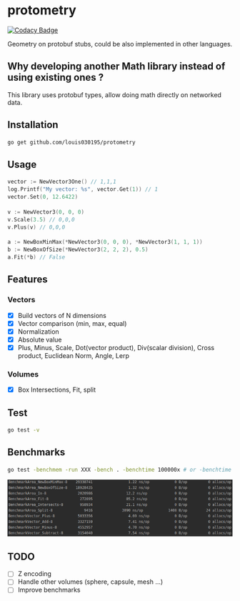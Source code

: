 
# protometry

[![Codacy Badge](https://api.codacy.com/project/badge/Grade/52ed0a7a050c470ababeb6e888d51878)](https://app.codacy.com/gh/louis030195/protometry?utm_source=github.com&utm_medium=referral&utm_content=louis030195/protometry&utm_campaign=Badge_Grade_Dashboard)

Geometry on protobuf stubs, could be also implemented in other languages.

## Why developing another Math library instead of using existing ones ?

This library uses protobuf types, allow doing math directly on networked data.

## Installation

```bash
go get github.com/louis030195/protometry
```

## Usage

```go
vector := NewVector3One() // 1,1,1
log.Printf("My vector: %s", vector.Get(1)) // 1
vector.Set(0, 12.6422)

v := NewVector3(0, 0, 0)
v.Scale(3.5) // 0,0,0
v.Plus(v) // 0,0,0

a := NewBoxMinMax(*NewVector3(0, 0, 0), *NewVector3(1, 1, 1))
b := NewBoxOfSize(*NewVector3(2, 2, 2), 0.5)
a.Fit(*b) // False
```

## Features

### Vectors

- [x] Build vectors of N dimensions
- [x] Vector comparison (min, max, equal)
- [x] Normalization
- [x] Absolute value
- [x] Plus, Minus, Scale, Dot(vector product), Div(scalar division), Cross product, Euclidean Norm, Angle, Lerp

### Volumes

- [x] Box Intersections, Fit, split

## Test

```bash
go test -v
```

## Benchmarks

```bash
go test -benchmem -run XXX -bench . -benchtime 100000x # or -benchtime 0.02s
```

![bench](docs/bench.png)

## TODO

- [ ] Z encoding
- [ ] Handle other volumes (sphere, capsule, mesh ...)
- [ ] Improve benchmarks
